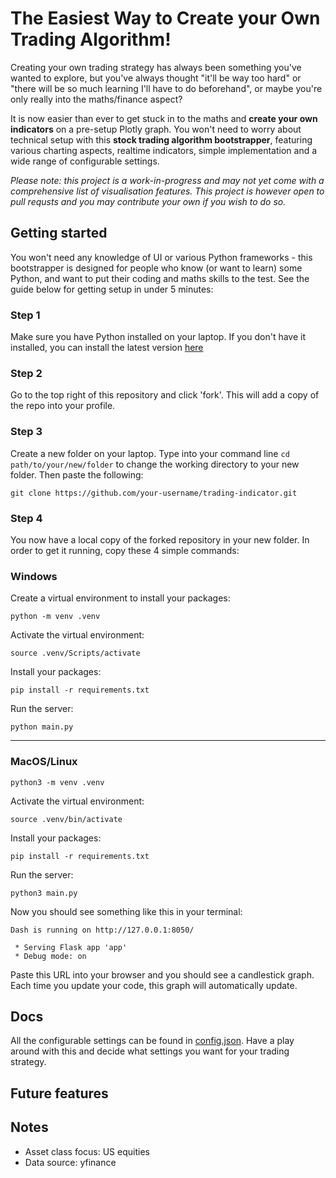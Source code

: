 # The Easiest Way to Create your Own Trading Algorithm!

Creating your own trading strategy has always been something you've wanted to explore, but you've always thought "it'll be way too hard" or "there will be so much learning I'll have to do beforehand", or maybe you're only really into the maths/finance aspect?

It is now easier than ever to get stuck in to the maths and **create your own indicators** on a pre-setup Plotly graph. You won't need to worry about technical setup with this **stock trading algorithm bootstrapper**, featuring various charting aspects, realtime indicators, simple implementation and a wide range of configurable settings.

_Please note: this project is a work-in-progress and may not yet come with a comprehensive list of visualisation features. This project is however open to pull requsts and you may contribute your own if you wish to do so._

## Getting started

You won't need any knowledge of UI or various Python frameworks - this bootstrapper is designed for people who know (or want to learn) some Python, and want to put their coding and maths skills to the test. See the guide below for getting setup in under 5 minutes:

### Step 1

Make sure you have Python installed on your laptop. If you don't have it installed, you can install the latest version [here](https://www.python.org/downloads/)

### Step 2

Go to the top right of this repository and click 'fork'. This will add a copy of the repo into your profile.

### Step 3

Create a new folder on your laptop. Type into your command line `cd path/to/your/new/folder` to change the working directory to your new folder. Then paste the following:

```shell
git clone https://github.com/your-username/trading-indicator.git
```

### Step 4

You now have a local copy of the forked repository in your new folder. In order to get it running, copy these 4 simple commands:

### **Windows**

Create a virtual environment to install your packages:

```shell
python -m venv .venv
```

Activate the virtual environment:

```shell
source .venv/Scripts/activate
```

Install your packages:

```shell
pip install -r requirements.txt
```

Run the server:

```shell
python main.py
```

---

### **MacOS/Linux**

```shell
python3 -m venv .venv
```

Activate the virtual environment:

```shell
source .venv/bin/activate
```

Install your packages:

```shell
pip install -r requirements.txt
```

Run the server:

```shell
python3 main.py
```

Now you should see something like this in your terminal:

```
Dash is running on http://127.0.0.1:8050/

 * Serving Flask app 'app'
 * Debug mode: on
```

Paste this URL into your browser and you should see a candlestick graph. Each time you update your code, this graph will automatically update.

## Docs

All the configurable settings can be found in [config.json](https://github.com/JamieWells1/trading-indicator/blob/main/config.json). Have a play around with this and decide what settings you want for your trading strategy.

## Future features

## Notes

- Asset class focus: US equities
- Data source: yfinance
